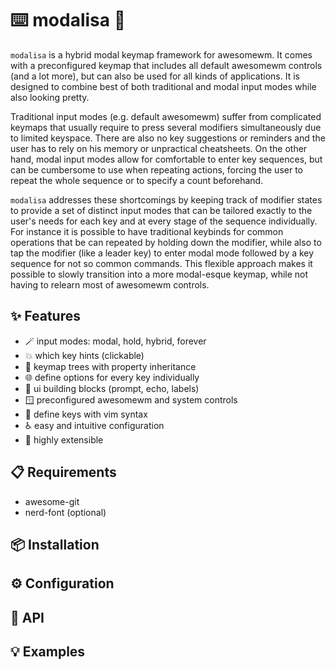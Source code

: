 # ⌨️ modalisa 🎨

`modalisa` is a hybrid modal keymap framework for awesomewm.
It comes with a preconfigured keymap that includes all default awesomewm
controls (and a lot more), but can also be used for all kinds of applications.
It is designed to combine best of both traditional and modal input modes while
also looking pretty.

Traditional input modes (e.g. default awesomewm) suffer from complicated keymaps that usually require to press several modifiers simultaneously due to limited keyspace.
There are also no key suggestions or reminders and the user has to rely on his
memory or unpractical cheatsheets.
On the other hand, modal input modes allow for comfortable to enter key sequences, but can be
cumbersome to use when repeating actions, forcing the user to repeat the whole
sequence or to specify a count beforehand.

`modalisa` addresses these shortcomings by keeping track of modifier states to
provide a set of distinct input modes that can be tailored exactly to the user's
needs for each key and at every stage of the sequence individually.
For instance it is possible to have traditional keybinds for common operations
that be can repeated by holding down the modifier, while also to tap the modifier (like a leader key) to enter modal mode followed by a key sequence for not so common commands.
This flexible approach makes it possible to slowly transition into a more
modal-esque keymap, while not having to relearn most of awesomewm controls.

## ✨ Features

- 🪄 input modes: modal, hold, hybrid, forever
- 💥 which key hints (clickable)
- 🌳 keymap trees with property inheritance
- 🌐 define options for every key individually
- 💄 ui building blocks (prompt, echo, labels)
- 🪟 preconfigured awesomewm and system controls
- 🧙 define keys with vim syntax
- ♿ easy and intuitive configuration
- 📡 highly extensible

## 📋 Requirements

- awesome-git
- nerd-font (optional)

## 📦 Installation

## ⚙️ Configuration

## 📡 API

## 💡 Examples
